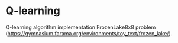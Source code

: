 # Q-learning
Q-learning algorithm implementation
FrozenLake8x8 problem (https://gymnasium.farama.org/environments/toy_text/frozen_lake/).
